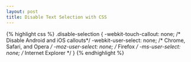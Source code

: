 ```yaml
---
layout: post
title: Disable Text Selection with CSS
---
```


{% highlight css %}
.disable-selection {
  -webkit-touch-callout: none; /* Disable Android and iOS callouts*/
    -webkit-user-select: none; /* Chrome, Safari, and Opera */
       -moz-user-select: none; /* Firefox */
        -ms-user-select: none; /* Internet Explorer */
}
{% endhighlight %}
